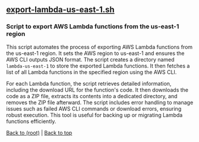 ## [export-lambda-us-east-1.sh](export-lambda-us-east-1.sh)

### Script to export AWS Lambda functions from the us-east-1 region

This script automates the process of exporting AWS Lambda functions from the us-east-1 region. It sets the AWS region to us-east-1 and ensures the AWS CLI outputs JSON format. The script creates a directory named `lambda-us-east-1` to store the exported Lambda functions. It then fetches a list of all Lambda functions in the specified region using the AWS CLI.

For each Lambda function, the script retrieves detailed information, including the download URL for the function's code. It then downloads the code as a ZIP file, extracts its contents into a dedicated directory, and removes the ZIP file afterward. The script includes error handling to manage issues such as failed AWS CLI commands or download errors, ensuring robust execution. This tool is useful for backing up or migrating Lambda functions efficiently.

[Back to (root)](#root) | [Back to top](#table-of-contents)
